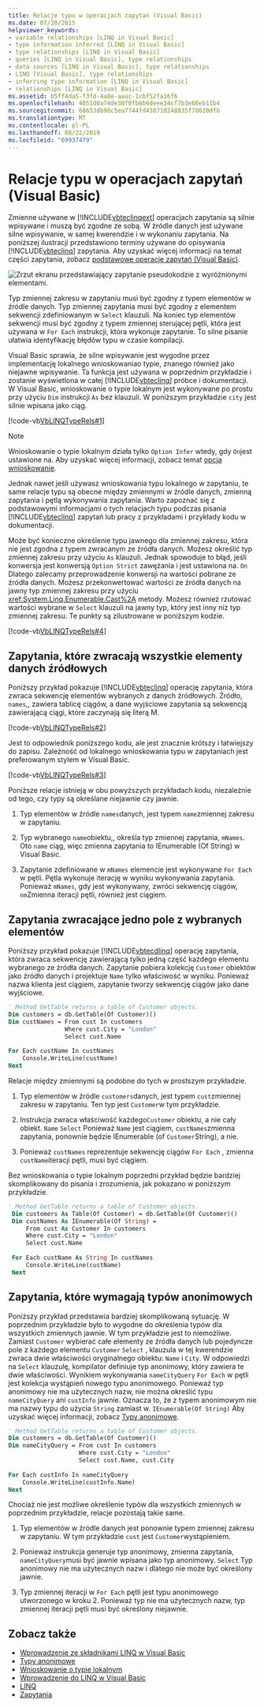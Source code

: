 ```yaml
---
title: Relacje typu w operacjach zapytań (Visual Basic)
ms.date: 07/20/2015
helpviewer_keywords:
- variable relationships [LINQ in Visual Basic]
- type information inferred [LINQ in Visual Basic]
- type relationships [LINQ in Visual Basic]
- queries [LINQ in Visual Basic], type relationships
- data sources [LINQ in Visual Basic], type relationships
- LINQ [Visual Basic], type relationships
- inferring type information [LINQ in Visual Basic]
- relationships [LINQ in Visual Basic]
ms.assetid: b5ff4da5-f3fd-4a8e-aaac-1cbf52fa16f6
ms.openlocfilehash: 4851d0a74de38f0fb6b6deee34cf7b3e66eb11b4
ms.sourcegitcommit: 68653db98c5ea7744fd438710248935f70020dfb
ms.translationtype: MT
ms.contentlocale: pl-PL
ms.lasthandoff: 08/22/2019
ms.locfileid: "69937479"
---
```

# <a name="type-relationships-in-query-operations-visual-basic"></a>Relacje typu w operacjach zapytań (Visual Basic)
Zmienne używane w [!INCLUDE[vbteclinqext](~/includes/vbteclinqext-md.md)] operacjach zapytania są silnie wpisywane i muszą być zgodne ze sobą. W źródle danych jest używane silne wpisywanie, w samej kwerendzie i w wykonaniu zapytania. Na poniższej ilustracji przedstawiono terminy używane do opisywania [!INCLUDE[vbteclinq](~/includes/vbteclinq-md.md)] zapytania. Aby uzyskać więcej informacji na temat części zapytania, zobacz [podstawowe operacje zapytań (Visual Basic)](../../../../visual-basic/programming-guide/concepts/linq/basic-query-operations.md).  
  
 ![Zrzut ekranu przedstawiający zapytanie pseudokodzie z wyróżnionymi elementami.](./media/type-relationships-in-query-operations/linq-query-description-terms.png)  
  
 Typ zmiennej zakresu w zapytaniu musi być zgodny z typem elementów w źródle danych. Typ zmiennej zapytania musi być zgodny z elementem sekwencji zdefiniowanym w `Select` klauzuli. Na koniec typ elementów sekwencji musi być zgodny z typem zmiennej sterującej pętli, która jest używana w `For Each` instrukcji, która wykonuje zapytanie. To silne pisanie ułatwia identyfikację błędów typu w czasie kompilacji.  
  
 Visual Basic sprawia, że silne wpisywanie jest wygodne przez implementację lokalnego wnioskowaniao typie, znanego również jako niejawne wpisywanie. Ta funkcja jest używana w poprzednim przykładzie i zostanie wyświetlona w całej [!INCLUDE[vbteclinq](~/includes/vbteclinq-md.md)] próbce i dokumentacji. W Visual Basic, wnioskowanie o typie lokalnym jest wykonywane po prostu przy użyciu `Dim` instrukcji `As` bez klauzuli. W poniższym przykładzie `city` jest silnie wpisana jako ciąg.  
  
 [!code-vb[VbLINQTypeRels#1](~/samples/snippets/visualbasic/VS_Snippets_VBCSharp/VbLINQTypeRels/VB/Class1.vb#1)]  
  
> [!NOTE]
> Wnioskowanie o typie lokalnym działa tylko `Option Infer` wtedy, gdy `On`jest ustawione na. Aby uzyskać więcej informacji, zobacz temat [opcja wnioskowanie](../../../../visual-basic/language-reference/statements/option-infer-statement.md).  
  
 Jednak nawet jeśli używasz wnioskowania typu lokalnego w zapytaniu, te same relacje typu są obecne między zmiennymi w źródle danych, zmienną zapytania i pętlą wykonywania zapytania. Warto zapoznać się z podstawowymi informacjami o tych relacjach typu podczas pisania [!INCLUDE[vbteclinq](~/includes/vbteclinq-md.md)] zapytań lub pracy z przykładami i przykłady kodu w dokumentacji.  
  
 Może być konieczne określenie typu jawnego dla zmiennej zakresu, która nie jest zgodna z typem zwracanym ze źródła danych. Możesz określić typ zmiennej zakresu przy użyciu `As` klauzuli. Jednak spowoduje to błąd, jeśli konwersja jest konwersją `Option Strict` zawężania i jest ustawiona na. [](../../../../visual-basic/programming-guide/language-features/data-types/widening-and-narrowing-conversions.md) `On` Dlatego zalecamy przeprowadzenie konwersji na wartości pobrane ze źródła danych. Możesz przekonwertować wartości ze źródła danych na jawny typ zmiennej zakresu przy użyciu <xref:System.Linq.Enumerable.Cast%2A> metody. Możesz również rzutować wartości wybrane w `Select` klauzuli na jawny typ, który jest inny niż typ zmiennej zakresu. Te punkty są zilustrowane w poniższym kodzie.  
  
 [!code-vb[VbLINQTypeRels#4](~/samples/snippets/visualbasic/VS_Snippets_VBCSharp/VbLINQTypeRels/VB/Class1.vb#4)]  
  
## <a name="queries-that-return-entire-elements-of-the-source-data"></a>Zapytania, które zwracają wszystkie elementy danych źródłowych  
 Poniższy przykład pokazuje [!INCLUDE[vbteclinq](~/includes/vbteclinq-md.md)] operację zapytania, która zwraca sekwencję elementów wybranych z danych źródłowych. Źródło, `names`,, zawiera tablicę ciągów, a dane wyjściowe zapytania są sekwencją zawierającą ciągi, które zaczynają się literą M.  
  
 [!code-vb[VbLINQTypeRels#2](~/samples/snippets/visualbasic/VS_Snippets_VBCSharp/VbLINQTypeRels/VB/Class1.vb#2)]  
  
 Jest to odpowiednik poniższego kodu, ale jest znacznie krótszy i łatwiejszy do zapisu. Zależność od lokalnego wnioskowania typu w zapytaniach jest preferowanym stylem w Visual Basic.  
  
 [!code-vb[VbLINQTypeRels#3](~/samples/snippets/visualbasic/VS_Snippets_VBCSharp/VbLINQTypeRels/VB/Class1.vb#3)]  
  
 Poniższe relacje istnieją w obu powyższych przykładach kodu, niezależnie od tego, czy typy są określane niejawnie czy jawnie.  
  
1. Typ elementów w źródle `names`danych, jest typem `name`zmiennej zakresu w zapytaniu.  
  
2. Typ wybranego `name`obiektu,, określa typ zmiennej zapytania, `mNames`. Oto `name` ciąg, więc zmienna zapytania to IEnumerable (Of String) w Visual Basic.  
  
3. Zapytanie zdefiniowane w `mNames` elemencie jest wykonywane `For Each` w pętli. Pętla wykonuje iterację w wyniku wykonywania zapytania. Ponieważ `mNames`, gdy jest wykonywany, zwróci sekwencję ciągów, `nm`Zmienna iteracji pętli, również jest ciągiem.  
  
## <a name="queries-that-return-one-field-from-selected-elements"></a>Zapytania zwracające jedno pole z wybranych elementów  
 Poniższy przykład pokazuje [!INCLUDE[vbtecdlinq](~/includes/vbtecdlinq-md.md)] operację zapytania, która zwraca sekwencję zawierającą tylko jedną część każdego elementu wybranego ze źródła danych. Zapytanie pobiera kolekcję `Customer` obiektów jako źródło danych i projektuje `Name` tylko właściwość w wyniku. Ponieważ nazwa klienta jest ciągiem, zapytanie tworzy sekwencję ciągów jako dane wyjściowe.  
  
```vb  
' Method GetTable returns a table of Customer objects.  
Dim customers = db.GetTable(Of Customer)()  
Dim custNames = From cust In customers   
                Where cust.City = "London"   
                Select cust.Name  
  
For Each custName In custNames  
    Console.WriteLine(custName)  
Next  
```  
  
 Relacje między zmiennymi są podobne do tych w prostszym przykładzie.  
  
1. Typ elementów w źródle `customers`danych, jest typem `cust`zmiennej zakresu w zapytaniu. Ten typ jest `Customer`w tym przykładzie.  
  
2. Instrukcja zwraca właściwość każdego`Customer` obiektu, a nie cały obiekt. `Name` `Select` Ponieważ `Name` jest ciągiem, `custNames`zmienna zapytania, ponownie będzie IEnumerable (of `Customer`String), a nie.  
  
3. Ponieważ `custNames` reprezentuje sekwencję ciągów `For Each` , zmienna `custName`iteracji pętli, musi być ciągiem.  
  
 Bez wnioskowania o typie lokalnym poprzedni przykład będzie bardziej skomplikowany do pisania i zrozumienia, jak pokazano w poniższym przykładzie.  
  
```vb  
' Method GetTable returns a table of Customer objects.  
 Dim customers As Table(Of Customer) = db.GetTable(Of Customer)()  
 Dim custNames As IEnumerable(Of String) =  
     From cust As Customer In customers   
     Where cust.City = "London"   
     Select cust.Name  
  
 For Each custName As String In custNames  
     Console.WriteLine(custName)  
 Next  
```  
  
## <a name="queries-that-require-anonymous-types"></a>Zapytania, które wymagają typów anonimowych  
 Poniższy przykład przedstawia bardziej skomplikowaną sytuację. W poprzednim przykładzie było to wygodne do określenia typów dla wszystkich zmiennych jawnie. W tym przykładzie jest to niemożliwe. Zamiast `Customer` wybierać całe elementy ze źródła danych lub pojedyncze pole z każdego elementu `Customer` `Select` , klauzula w tej kwerendzie zwraca dwie właściwości oryginalnego obiektu: `Name` i `City`. W odpowiedzi na `Select` klauzulę, kompilator definiuje typ anonimowy, który zawiera te dwie właściwości. Wynikiem wykonywania `nameCityQuery` `For Each` w pętli jest kolekcja wystąpień nowego typu anonimowego. Ponieważ typ anonimowy nie ma użytecznych nazw, nie można określić typu `nameCityQuery` ani `custInfo` jawnie. Oznacza to, że z typem anonimowym nie ma nazwy typu do użycia `String` zamiast w. `IEnumerable(Of String)` Aby uzyskać więcej informacji, zobacz [Typy anonimowe](../../../../visual-basic/programming-guide/language-features/objects-and-classes/anonymous-types.md).  
  
```vb  
' Method GetTable returns a table of Customer objects.  
Dim customers = db.GetTable(Of Customer)()  
Dim nameCityQuery = From cust In customers   
                    Where cust.City = "London"   
                    Select cust.Name, cust.City  
  
For Each custInfo In nameCityQuery  
    Console.WriteLine(custInfo.Name)  
Next  
```  
  
 Chociaż nie jest możliwe określenie typów dla wszystkich zmiennych w poprzednim przykładzie, relacje pozostają takie same.  
  
1. Typ elementów w źródle danych jest ponownie typem zmiennej zakresu w zapytaniu. W tym przykładzie `cust` jest `Customer`wystąpieniem.  
  
2. Ponieważ instrukcja generuje typ anonimowy, zmienna zapytania, `nameCityQuery`musi być jawnie wpisana jako typ anonimowy. `Select` Typ anonimowy nie ma użytecznych nazw i dlatego nie może być określony jawnie.  
  
3. Typ zmiennej iteracji w `For Each` pętli jest typu anonimowego utworzonego w kroku 2. Ponieważ typ nie ma użytecznych nazw, typ zmiennej iteracji pętli musi być określony niejawnie.  
  
## <a name="see-also"></a>Zobacz także

- [Wprowadzenie ze składnikami LINQ w Visual Basic](../../../../visual-basic/programming-guide/concepts/linq/getting-started-with-linq.md)
- [Typy anonimowe](../../../../visual-basic/programming-guide/language-features/objects-and-classes/anonymous-types.md)
- [Wnioskowanie o typie lokalnym](../../../../visual-basic/programming-guide/language-features/variables/local-type-inference.md)
- [Wprowadzenie do LINQ w Visual Basic](../../../../visual-basic/programming-guide/language-features/linq/introduction-to-linq.md)
- [LINQ](../../../../visual-basic/programming-guide/language-features/linq/index.md)
- [Zapytania](../../../../visual-basic/language-reference/queries/index.md)
